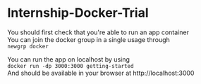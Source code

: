 # Internship-Docker-Trial

You should first check that you're able to run an app container<br />
You can join the docker group in a single usage through<br />
`newgrp docker`


You can run the app on localhost by using<br />
`docker run -dp 3000:3000 getting-started`<br />
And should be available in your browser at http://localhost:3000
